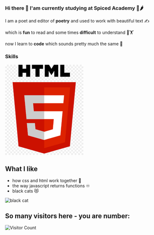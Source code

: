 ### Hi there 👋 I'am currently studying at Spiced Academy 🌿🌶️

I am a poet and editor of **poetry** and used to work with beautiful text ✍️

which is **fun** to read and some times **difficult** to understand 🤩🏋

now I learn to **code** which sounds pretty much the same 🤖

### Skills

<img src="./html_logo.jpg" alt="html logo" width=256px>

## What I like
- how css and html work together 🤝
- the way javascript returns functions ♾️
- black cats 😻

![black cat](https://cdn.playbuzz.com/cdn/c67acc41-2a9f-4509-8a29-dd6a635d92b4/a2655aa2-5552-4ed8-ad26-4f57b77ad415.gif)

## So many visitors here - you are number:
![Visitor Count](https://profile-counter.glitch.me/{TS-Severin}/count.svg)
